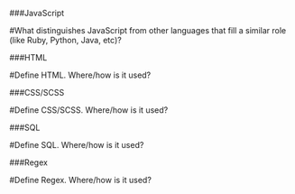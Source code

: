###JavaScript

#What distinguishes JavaScript from other languages that fill a similar role (like Ruby, Python, Java, etc)?



###HTML

#Define HTML. Where/how is it used?


###CSS/SCSS

#Define CSS/SCSS. Where/how is it used?


###SQL

#Define SQL. Where/how is it used?

###Regex

#Define Regex. Where/how is it used?
